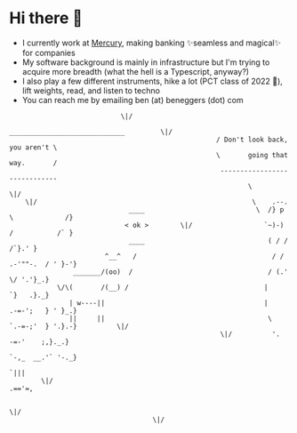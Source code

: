 # Hi there 👋

* I currently work at [Mercury](https://mercury.com/), making banking ✨seamless and magical✨ for companies
* My software background is mainly in infrastructure but I'm trying to acquire more breadth (what the hell is a Typescript, anyway?)
* I also play a few different instruments, hike a lot (PCT class of 2022 🌱), lift weights, read, and listen to techno
* You can reach me by emailing ben (at) beneggers (dot) com

```                                      
                            \|/
                                                     _____________________________         \|/
                                                    / Don't look back, you aren't \
                                                    \       going that way.       /
                                                     -----------------------------
                                                            \                                             \|/
    \|/                                                      \    .--.
                              ____                            \  /} p \             /}
                             < ok >        \|/                  `~)-) /           /` }
                              ____                               ( / /          /`}.' }
                        ^__^   /                                  / / .-'""-.  / ' }-'}
                _______/(oo)  /                                  / (.'       \/ '.'}_.}
            \/\(       /(__) /                                  |            `}   .}._}
               | w----||                                        |     .-=-';   } ' }_.}
               ||     ||                                         \    `.-=-;'  } '.}.-}          \|/
                                                     \|/          '.   -=-'    ;,}._.}
                                                                    `-,_  __.'` '-._}
                                                                        `|||
        \|/                                                            .=='=,

                                                                                                      \|/
                                    \|/

```
